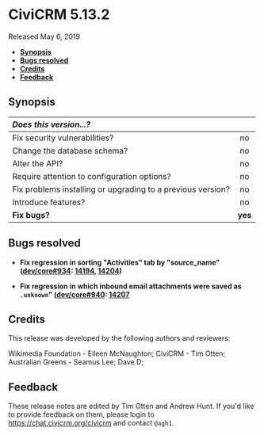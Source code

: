 # CiviCRM 5.13.2

Released May 6, 2019

- **[Synopsis](#synopsis)**
- **[Bugs resolved](#bugs)**
- **[Credits](#credits)**
- **[Feedback](#feedback)**

## <a name="synopsis"></a>Synopsis

| *Does this version...?*                                         |         |
|:--------------------------------------------------------------- |:-------:|
| Fix security vulnerabilities?                                   |   no    |
| Change the database schema?                                     |   no    |
| Alter the API?                                                  |   no    |
| Require attention to configuration options?                     |   no    |
| Fix problems installing or upgrading to a previous version?     |   no    |
| Introduce features?                                             |   no    |
| **Fix bugs?**                                                   | **yes** |

## <a name="bugs"></a>Bugs resolved

- **Fix regression in sorting "Activities" tab by "source_name" ([dev/core#934](https://lab.civicrm.org/dev/core/issues/934):
  [14194](https://github.com/civicrm/civicrm-core/pull/14194), [14204](https://github.com/civicrm/civicrm-core/pull/14204))**

- **Fix regression in which inbound email attachments were saved as `.unknown`" ([dev/core#940](https://lab.civicrm.org/dev/core/issues/940):
  [14207](https://github.com/civicrm/civicrm-core/pull/14207)**

## <a name="credits"></a>Credits

This release was developed by the following authors and reviewers:

Wikimedia Foundation - Eileen McNaughton; CiviCRM - Tim Otten; Australian Greens - Seamus Lee;
Dave D;

## <a name="feedback"></a>Feedback

These release notes are edited by Tim Otten and Andrew Hunt.  If you'd like to
provide feedback on them, please login to https://chat.civicrm.org/civicrm and
contact `@agh1`.
